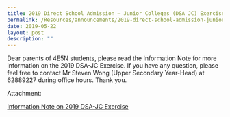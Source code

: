 ```yaml
---
title: 2019 Direct School Admission – Junior Colleges (DSA JC) Exercise
permalink: /Resources/announcements/2019-direct-school-admission-junior-colleges-dsa-jc-exercise/
date: 2019-05-22
layout: post
description: ""
---
```

Dear parents of 4E5N students, please read the Information Note for more information on the 2019 DSA-JC Exercise. If you have any question, please feel free to contact Mr Steven Wong (Upper Secondary Year-Head) at 62889227 during office hours. Thank you.

Attachment:

<a href="/files/Announcement/Information-Note-on-2019-DSA-JC-Exercise.pdf" target = "_blank">Information Note on 2019 DSA-JC Exercise</a>